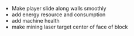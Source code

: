 - Make player slide along walls smoothly
- add energy resource and consumption
- add machine health
- make mining laser target center of face of block
